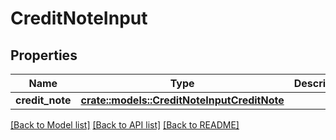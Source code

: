 # CreditNoteInput

## Properties

Name | Type | Description | Notes
------------ | ------------- | ------------- | -------------
**credit_note** | [**crate::models::CreditNoteInputCreditNote**](CreditNoteInput_credit_note.md) |  | 

[[Back to Model list]](../README.md#documentation-for-models) [[Back to API list]](../README.md#documentation-for-api-endpoints) [[Back to README]](../README.md)



